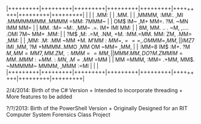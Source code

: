 |+++++++++|+++++++++|+++++++++|+++++++++|+++++++++|+++++++++|+++++++++|+++++++++|
|                                                                               |
|                           .MM:                                                |
|                           .MM.                                                |
|  ,MMMM,     :MM:.         ,MI               .MMMMMMMM..MMMM      =MM: 7MMM~   |
|     OM$      IM~          ,M+              MM=.    ?M.  ~MN      IMM    MM=   |
|      MM.    :M=           ~M:.           ,MM~      .=.  IM+      IMI    MM:   |
|      8M,    MM.    .. .   ~M,     ,.... .OMI            7M~      MM+   .MM:   |
|      ?M$   ,M: .=M, .NM,  +M.   :MM.=MM. MM:            ZM,     .MM=   ,MM:   |
|      ,MM: .M:  .MM   ~MM  +M.   $M'  MM: MM=    ,===,.  OM       MM=   ,MM,   |
|       IMZ 7$   IMI   ,MM, ?M      +MMMM..MMO      ,MM   OM      ~MM=   ,MM,   |
|       :MM=8    IM$   :M+. ?M    $M  ,MM  =MM7     ,MM  .ZM,    :MMM=   =MM,   |
|        MMM.     MM,  DO   ?M.  ZMMIM=MM.  .MMM:   +MM.  :MN, .M=.MM$   =MM    |
|        MM        =MMM,    :MM= .+MM,  MM$.   ~MMMMM~      MMMM,  ,MMM :=MI    |
|                                                                               |
|+++++++++|+++++++++|+++++++++|+++++++++|+++++++++|+++++++++|+++++++++|+++++++++|

2/4/2014: Birth of the C# Version
          + Intended to incorporate threading
          + More features to be added
          
?/?/2013: Birth of the PowerShell Version
          + Originally Designed for an RIT Computer System Forensics Class Project
          
